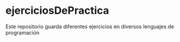 # ejerciciosDePractica
Este repositorio guarda diferentes ejercicios en diversos lenguajes de programación
